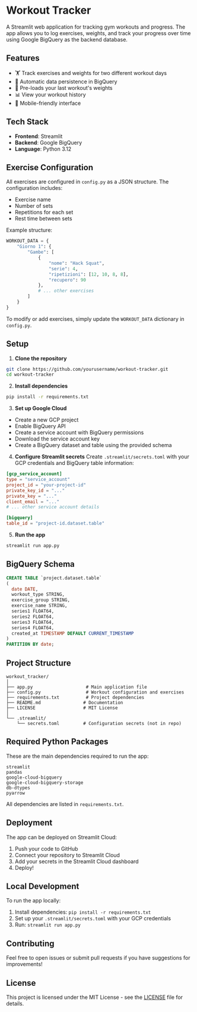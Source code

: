 # Workout Tracker

A Streamlit web application for tracking gym workouts and progress. The app allows you to log exercises, weights, and track your progress over time using Google BigQuery as the backend database.

## Features

- 🏋️ Track exercises and weights for two different workout days
- 💾 Automatic data persistence in BigQuery
- 🔄 Pre-loads your last workout's weights
- 📊 View your workout history
- 📱 Mobile-friendly interface

## Tech Stack

- **Frontend**: Streamlit
- **Backend**: Google BigQuery
- **Language**: Python 3.12

## Exercise Configuration

All exercises are configured in `config.py` as a JSON structure. The configuration includes:
- Exercise name
- Number of sets
- Repetitions for each set
- Rest time between sets

Example structure:
```python
WORKOUT_DATA = {
    "Giorno 1": {
        "Gambe": [
            {
                "nome": "Hack Squat",
                "serie": 4,
                "ripetizioni": [12, 10, 8, 8],
                "recupero": 90
            },
            # ... other exercises
        ]
    }
}
```

To modify or add exercises, simply update the `WORKOUT_DATA` dictionary in `config.py`.

## Setup

1. **Clone the repository**
```bash
git clone https://github.com/yourusername/workout-tracker.git
cd workout-tracker
```

2. **Install dependencies**
```bash
pip install -r requirements.txt
```

3. **Set up Google Cloud**
- Create a new GCP project
- Enable BigQuery API
- Create a service account with BigQuery permissions
- Download the service account key
- Create a BigQuery dataset and table using the provided schema

4. **Configure Streamlit secrets**
Create `.streamlit/secrets.toml` with your GCP credentials and BigQuery table information:
```toml
[gcp_service_account]
type = "service_account"
project_id = "your-project-id"
private_key_id = "..."
private_key = "..."
client_email = "..."
# ... other service account details

[bigquery]
table_id = "project-id.dataset.table"
```

5. **Run the app**
```bash
streamlit run app.py
```

## BigQuery Schema

```sql
CREATE TABLE `project.dataset.table`
(
  date DATE,
  workout_type STRING,
  exercise_group STRING,
  exercise_name STRING,
  series1 FLOAT64,
  series2 FLOAT64,
  series3 FLOAT64,
  series4 FLOAT64,
  created_at TIMESTAMP DEFAULT CURRENT_TIMESTAMP
)
PARTITION BY date;
```

## Project Structure

```
workout_tracker/
│
├── app.py                    # Main application file
├── config.py                 # Workout configuration and exercises
├── requirements.txt          # Project dependencies
├── README.md                # Documentation
├── LICENSE                  # MIT License
│
└── .streamlit/
    └── secrets.toml         # Configuration secrets (not in repo)
```

## Required Python Packages

These are the main dependencies required to run the app:
```
streamlit
pandas
google-cloud-bigquery
google-cloud-bigquery-storage
db-dtypes
pyarrow
```

All dependencies are listed in `requirements.txt`.

## Deployment

The app can be deployed on Streamlit Cloud:
1. Push your code to GitHub
2. Connect your repository to Streamlit Cloud
3. Add your secrets in the Streamlit Cloud dashboard
4. Deploy!

## Local Development

To run the app locally:
1. Install dependencies: `pip install -r requirements.txt`
2. Set up your `.streamlit/secrets.toml` with your GCP credentials
3. Run: `streamlit run app.py`

## Contributing

Feel free to open issues or submit pull requests if you have suggestions for improvements!

## License

This project is licensed under the MIT License - see the [LICENSE](LICENSE) file for details.